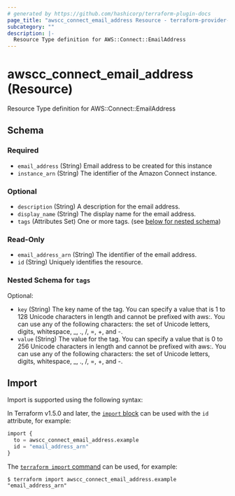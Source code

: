 ```yaml
---
# generated by https://github.com/hashicorp/terraform-plugin-docs
page_title: "awscc_connect_email_address Resource - terraform-provider-awscc"
subcategory: ""
description: |-
  Resource Type definition for AWS::Connect::EmailAddress
---
```


# awscc_connect_email_address (Resource)

Resource Type definition for AWS::Connect::EmailAddress



<!-- schema generated by tfplugindocs -->
## Schema

### Required

- `email_address` (String) Email address to be created for this instance
- `instance_arn` (String) The identifier of the Amazon Connect instance.

### Optional

- `description` (String) A description for the email address.
- `display_name` (String) The display name for the email address.
- `tags` (Attributes Set) One or more tags. (see [below for nested schema](#nestedatt--tags))

### Read-Only

- `email_address_arn` (String) The identifier of the email address.
- `id` (String) Uniquely identifies the resource.

<a id="nestedatt--tags"></a>
### Nested Schema for `tags`

Optional:

- `key` (String) The key name of the tag. You can specify a value that is 1 to 128 Unicode characters in length and cannot be prefixed with aws:. You can use any of the following characters: the set of Unicode letters, digits, whitespace, _, ., /, =, +, and -.
- `value` (String) The value for the tag. You can specify a value that is 0 to 256 Unicode characters in length and cannot be prefixed with aws:. You can use any of the following characters: the set of Unicode letters, digits, whitespace, _, ., /, =, +, and -.

## Import

Import is supported using the following syntax:

In Terraform v1.5.0 and later, the [`import` block](https://developer.hashicorp.com/terraform/language/import) can be used with the `id` attribute, for example:

```terraform
import {
  to = awscc_connect_email_address.example
  id = "email_address_arn"
}
```

The [`terraform import` command](https://developer.hashicorp.com/terraform/cli/commands/import) can be used, for example:

```shell
$ terraform import awscc_connect_email_address.example "email_address_arn"
```

